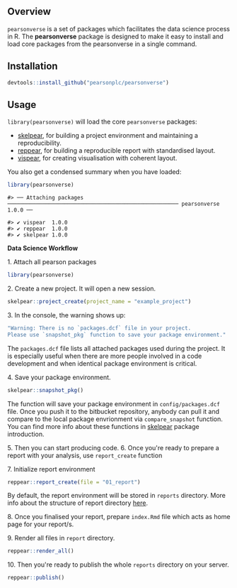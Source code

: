 Overview
--------

`pearsonverse` is a set of packages which facilitates the data science process in R. The **pearsonverse** package is designed to make it easy to install and load core packages from the pearsonverse in a single command.

Installation
------------

``` r
devtools::install_github("pearsonplc/pearsonverse")
```

Usage
-----

`library(pearsonverse)` will load the core `pearsonverse` packages:

-   <a href = "https://github.com/pearsonplc/skelpear" target = "_blank">skelpear</a>, for building a project environment and maintaining a reproducibility.
-   <a href = "https://github.com/pearsonplc/reppear" target = "_blank">reppear</a>, for building a reproducible report with standardised layout.
-   <a href = "https://github.com/pearsonplc/vispear" target = "_blank">vispear</a>, for creating visualisation with coherent layout.

You also get a condensed summary when you have loaded:

``` r
library(pearsonverse)
```

    #> ── Attaching packages ────────────────────────────────────────────────────── pearsonverse 1.0.0 ──

    #> ✔ vispear  1.0.0
    #> ✔ reppear  1.0.0
    #> ✔ skelpear 1.0.0

**Data Science Workflow**

1. Attach all pearson packages

``` r
library(pearsonverse)
```

2. Create a new project. It will open a new session.

``` r
skelpear::project_create(project_name = "example_project")
```

3. In the console, the warning shows up:

``` r
"Warning: There is no `packages.dcf` file in your project. 
Please use `snapshot_pkg` function to save your package environment."
```

The `packages.dcf` file lists all attached packages used during the project. It is especially useful when there are more people involved in a code development and when identical package environment is critical.

4. Save your package environment.

``` r
skelpear::snapshot_pkg()
```

The function will save your package environment in `config/packages.dcf` file. Once you push it to the bitbucket repository, anybody can pull it and compare to the local package envrionment via `compare_snapshot` function. You can find more info about these functions in <a href = "https://github.com/pearsonplc/skelpear" target = "_blank">skelpear</a> package introduction.

5. Then you can start producing code. 6. Once you're ready to prepare a report with your analysis, use `report_create` function

7. Initialize report environment

``` r
reppear::report_create(file = "01_report")
```

By default, the report environment will be stored in `reports` directory. More info about the structure of report directory <a href = "https://github.com/pearsonplc/reppear" target = "_blank">here</a>.

8. Once you finalised your report, prepare `index.Rmd` file which acts as home page for your report/s.

9. Render all files in `report` directory.

``` r
reppear::render_all()
```

10. Then you're ready to publish the whole `reports` directory on your server.

``` r
reppear::publish()
```
